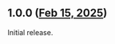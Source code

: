 ## 1.0.0 ([Feb 15, 2025](https://github.com/ramensoftware/windhawk-mods/blob/976eec84d3873f386cc1b702d9486ad0a6724f7a/mods/disk-pie-chart.wh.cpp))

Initial release.
